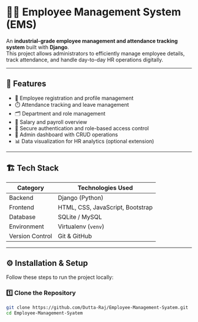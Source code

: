 # 🧑‍💼 Employee Management System (EMS)

An **industrial-grade employee management and attendance tracking system** built with **Django**.  
This project allows administrators to efficiently manage employee details, track attendance, and handle day-to-day HR operations digitally.

---

## 🚀 Features

- 👤 Employee registration and profile management  
- ⏱️ Attendance tracking and leave management  
- 🗂️ Department and role management  
- 🧾 Salary and payroll overview  
- 🔐 Secure authentication and role-based access control  
- 🧰 Admin dashboard with CRUD operations  
- 📊 Data visualization for HR analytics (optional extension)

---

## 🏗️ Tech Stack

| Category | Technologies Used |
|-----------|-------------------|
| Backend | Django (Python) |
| Frontend | HTML, CSS, JavaScript, Bootstrap |
| Database | SQLite / MySQL |
| Environment | Virtualenv (`venv`) |
| Version Control | Git & GitHub |

---

## ⚙️ Installation & Setup

Follow these steps to run the project locally:

### 1️⃣ Clone the Repository
```bash
git clone https://github.com/Dutta-Raj/Employee-Management-Syatem.git
cd Employee-Management-Syatem
